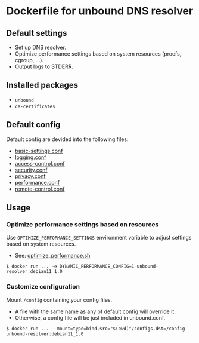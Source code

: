 # Dockerfile for unbound DNS resolver

## Default settings

* Set up DNS resolver.
* Optimize performance settings based on system resources (procfs, cgroup, ...).
* Output logs to STDERR.


## Installed packages

* `unbound`
* `ca-certificates`

## Default config

Default config are devided into the following files:

- [basic-settings.conf](./data/configs/basic-settings.conf)
- [logging.conf](./data/configs/logging.conf)
- [access-control.conf](./data/configs/access-control.conf)
- [security.conf](./data/configs/security.conf)
- [privacy.conf](./data/configs/privacy.conf)
- [performance.conf](./data/configs/performance.conf)
- [remote-control.conf](./data/configs/remote-control.conf)

## Usage

### Optimize performance settings based on resources

Use `OPTIMIZE_PERFORMANCE_SETTINGS` environment variable to adjust settings based on system resources.

* See: [optimize_performance.sh](./data/init.d/optimize_performance.sh)

```console
$ docker run ... -e DYNAMIC_PERFORMANCE_CONFIG=1 unbound-resolver:debian11_1.0
```

### Customize configuration

Mount `/config` containing your config files.

* A file with the same name as any of default config will override it.
* Otherwise, a config file will be just included in unbound.conf.

```console
$ docker run ... --mount=type=bind,src="$(pwd)"/configs,dst=/config unbound-resolver:debian11_1.0
```